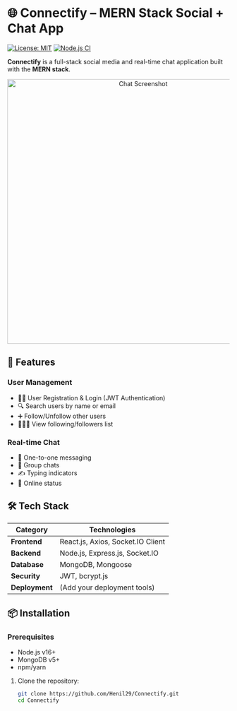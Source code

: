 # 🌐 Connectify – MERN Stack Social + Chat App

[![License: MIT](https://img.shields.io/badge/License-MIT-yellow.svg)](https://opensource.org/licenses/MIT)
[![Node.js CI](https://github.com/Henil29/Connectify/actions/workflows/node.js.yml/badge.svg)](https://github.com/Henil29/Connectify/actions/workflows/node.js.yml)

**Connectify** is a full-stack social media and real-time chat application built with the **MERN stack**.

<p align="center">
  <img src="https://res.cloudinary.com/dr3lrzqsa/image/upload/v1748875456/image_ms7rct.jpg" alt="Chat Screenshot" width="600"/>
</p>

## 🚀 Features

### User Management
- 🧑‍💼 User Registration & Login (JWT Authentication)
- 🔍 Search users by name or email
- ➕ Follow/Unfollow other users
- 🧑‍🤝‍🧑 View following/followers list

### Real-time Chat
- 💬 One-to-one messaging
- 📂 Group chats
- ✍️ Typing indicators
- 🔔 Online status

## 🛠 Tech Stack

| Category       | Technologies                          |
|----------------|---------------------------------------|
| **Frontend**   | React.js, Axios, Socket.IO Client     |
| **Backend**    | Node.js, Express.js, Socket.IO       |
| **Database**   | MongoDB, Mongoose                    |
| **Security**   | JWT, bcrypt.js                       |
| **Deployment** | (Add your deployment tools)          |

## 📦 Installation

### Prerequisites
- Node.js v16+
- MongoDB v5+
- npm/yarn

1. Clone the repository:
   ```bash
   git clone https://github.com/Henil29/Connectify.git
   cd Connectify
